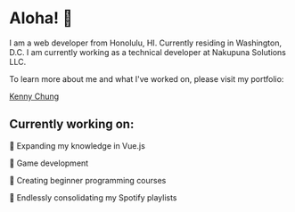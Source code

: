 # Aloha! 🤙

I am a web developer from Honolulu, HI. Currently residing in Washington, D.C. I am currently working as a technical developer at Nakupuna Solutions LLC. 

To learn more about me and what I've worked on, please visit my portfolio:

[Kenny Chung](https://www.kennychung.dev)

## Currently working on:
🧠 Expanding my knowledge in Vue.js

👾 Game development

🍎 Creating beginner programming courses

🎵 Endlessly consolidating my Spotify playlists
